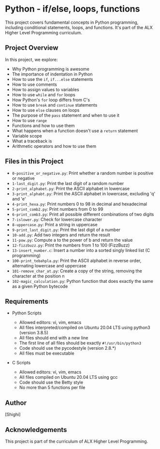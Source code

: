 # Python - if/else, loops, functions

This project covers fundamental concepts in Python programming, including conditional statements, loops, and functions. It's part of the ALX Higher Level Programming curriculum.

## Project Overview

In this project, we explore:

- Why Python programming is awesome
- The importance of indentation in Python
- How to use the `if`, `if...else` statements
- How to use comments
- How to assign values to variables
- How to use `while` and `for` loops
- How Python's `for` loop differs from C's
- How to use `break` and `continue` statements
- How to use `else` clauses on loops
- The purpose of the `pass` statement and when to use it
- How to use `range`
- Functions and how to use them
- What happens when a function doesn't use a `return` statement
- Variable scope
- What a traceback is
- Arithmetic operators and how to use them

## Files in this Project

* `0-positive_or_negative.py`: Print whether a random number is positive or negative
* `1-last_digit.py`: Print the last digit of a random number
* `2-print_alphabet.py`: Print the ASCII alphabet in lowercase
* `3-print_alphabt.py`: Print the ASCII alphabet in lowercase, excluding 'q' and 'e'
* `4-print_hexa.py`: Print numbers 0 to 98 in decimal and hexadecimal
* `5-print_comb2.py`: Print numbers from 0 to 99
* `6-print_comb3.py`: Print all possible different combinations of two digits
* `7-islower.py`: Check for lowercase character
* `8-uppercase.py`: Print a string in uppercase
* `9-print_last_digit.py`: Print the last digit of a number
* `10-add.py`: Add two integers and return the result
* `11-pow.py`: Compute a to the power of b and return the value
* `12-fizzbuzz.py`: Print the numbers from 1 to 100 (FizzBuzz)
* `13-insert_number.c`: Insert a number into a sorted singly linked list (C programming)
* `100-print_tebahpla.py`: Print the ASCII alphabet in reverse order, alternating lowercase and uppercase
* `101-remove_char_at.py`: Create a copy of the string, removing the character at the position n
* `102-magic_calculation.py`: Python function that does exactly the same as a given Python bytecode

## Requirements

* Python Scripts
    * Allowed editors: vi, vim, emacs
    * All files interpreted/compiled on Ubuntu 20.04 LTS using python3 (version 3.8.5)
    * All files should end with a new line
    * The first line of all files should be exactly `#!/usr/bin/python3`
    * Code should use the pycodestyle (version 2.8.*)
    * All files must be executable

* C Scripts
    * Allowed editors: vi, vim, emacs
    * All files compiled on Ubuntu 20.04 LTS using gcc
    * Code should use the Betty style
    * No more than 5 functions per file

## Author

[Shighi]

## Acknowledgements

This project is part of the curriculum of ALX Higher Level Programming.
